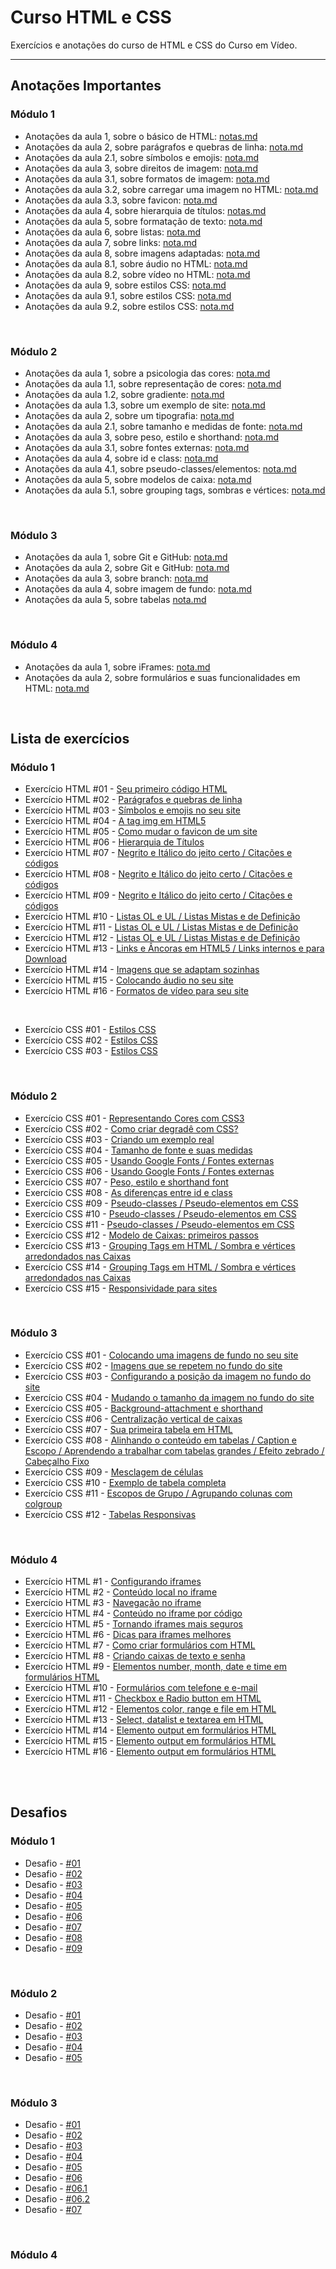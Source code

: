 # Curso HTML e CSS




Exercícios e anotações do curso de HTML e CSS do Curso em Vídeo.

---

## Anotações Importantes

### Módulo 1

* Anotações da aula 1, sobre o básico de HTML: [notas.md](https://github.com/larisn/Curso-HTML-CSS/blob/main/M%C3%B3dulo%201/Aula%201/nota.md)
* Anotações da aula 2, sobre parágrafos e quebras de linha: [nota.md](https://github.com/larisn/Curso-HTML-CSS/blob/main/M%C3%B3dulo%201/Aula%202/nota.md)
* Anotações da aula 2.1, sobre símbolos e emojis: [nota.md](https://github.com/larisn/Curso-HTML-CSS/blob/main/M%C3%B3dulo%201/Aula%202/Aula%202.1/nota.md)
* Anotações da aula 3, sobre direitos de imagem: [nota.md](https://github.com/larisn/Curso-HTML-CSS/blob/main/M%C3%B3dulo%201/Aula%203/nota.md)
* Anotações da aula 3.1, sobre formatos de imagem: [nota.md](https://github.com/larisn/Curso-HTML-CSS/blob/main/M%C3%B3dulo%201/Aula%203/Aula%203.1/nota.md)
* Anotações da aula 3.2, sobre carregar uma imagem no HTML: [nota.md](https://github.com/larisn/Curso-HTML-CSS/blob/main/M%C3%B3dulo%201/Aula%203/Aula%203.2/nota.md)
* Anotações da aula 3.3, sobre favicon: [nota.md](https://github.com/larisn/Curso-HTML-CSS/blob/main/M%C3%B3dulo%201/Aula%203/Aula%203.3/nota.md)
* Anotações da aula 4, sobre hierarquia de títulos: [notas.md](https://github.com/larisn/Curso-HTML-CSS/blob/main/M%C3%B3dulo%201/Aula%204/nota.md)
* Anotações da aula 5, sobre formatação de texto: [nota.md](https://github.com/larisn/Curso-HTML-CSS/blob/main/M%C3%B3dulo%201/Aula%205/nota.md)
* Anotações da aula 6, sobre listas: [nota.md](https://github.com/larisn/Curso-HTML-CSS/blob/main/M%C3%B3dulo%201/Aula%206/nota.md)
* Anotações da aula 7, sobre links: [nota.md](https://github.com/larisn/Curso-HTML-CSS/blob/main/M%C3%B3dulo%201/Aula%207/nota.md)
* Anotações da aula 8, sobre imagens adaptadas: [nota.md](https://github.com/larisn/Curso-HTML-CSS/blob/main/M%C3%B3dulo%201/Aula%208/nota.md)
* Anotações da aula 8.1, sobre áudio no HTML: [nota.md](https://github.com/larisn/Curso-HTML-CSS/blob/main/M%C3%B3dulo%201/Aula%208/Aula%208.1/nota.md)
* Anotações da aula 8.2, sobre vídeo no HTML: [nota.md](https://github.com/larisn/Curso-HTML-CSS/blob/main/M%C3%B3dulo%201/Aula%208/Aula%208.2/nota.md)
* Anotações da aula 9, sobre estilos CSS: [nota.md](https://github.com/larisn/Curso-HTML-CSS/blob/main/M%C3%B3dulo%201/Aula%209/nota.md)
* Anotações da aula 9.1, sobre estilos CSS: [nota.md](https://github.com/larisn/Curso-HTML-CSS/blob/main/M%C3%B3dulo%201/Aula%209/Aula%209.1/nota.md)
* Anotações da aula 9.2, sobre estilos CSS: [nota.md](https://github.com/larisn/Curso-HTML-CSS/blob/main/M%C3%B3dulo%201/Aula%209/Aula%209.2/nota.md)

<br>

### Módulo 2

* Anotações da aula 1, sobre a psicologia das cores: [nota.md](https://github.com/larisn/Curso-HTML-CSS/blob/main/M%C3%B3dulo%202/Aula%201/nota.md)
* Anotações da aula 1.1, sobre representação de cores: [nota.md](https://github.com/larisn/Curso-HTML-CSS/blob/main/M%C3%B3dulo%202/Aula%201/Aula%201.1/nota.md)
* Anotações da aula 1.2, sobre gradiente: [nota.md](https://github.com/larisn/Curso-HTML-CSS/blob/main/M%C3%B3dulo%202/Aula%201/Aula%201.2/nota.md)
* Anotações da aula 1.3, sobre um exemplo de site: [nota.md](https://github.com/larisn/Curso-HTML-CSS/blob/main/M%C3%B3dulo%202/Aula%201/Aula%201.3/nota.md)
* Anotações da aula 2, sobre um tipografia: [nota.md](https://github.com/larisn/Curso-HTML-CSS/blob/main/M%C3%B3dulo%202/Aula%202/nota.md)
* Anotações da aula 2.1, sobre tamanho e medidas de fonte: [nota.md](https://github.com/larisn/Curso-HTML-CSS/blob/main/M%C3%B3dulo%202/Aula%202/Aula%202.1/nota.md)
* Anotações da aula 3, sobre peso, estilo e shorthand: [nota.md](https://github.com/larisn/Curso-HTML-CSS/blob/main/M%C3%B3dulo%202/Aula%203/nota.md)
* Anotações da aula 3.1, sobre fontes externas: [nota.md](https://github.com/larisn/Curso-HTML-CSS/blob/main/M%C3%B3dulo%202/Aula%203/Aula%203.1/nota.md)
* Anotações da aula 4, sobre id e class: [nota.md](https://github.com/larisn/Curso-HTML-CSS/blob/main/M%C3%B3dulo%202/Aula%204/nota.md)
* Anotações da aula 4.1, sobre pseudo-classes/elementos: [nota.md](https://github.com/larisn/Curso-HTML-CSS/blob/main/M%C3%B3dulo%202/Aula%204/Aula%204.1/nota.md)
* Anotações da aula 5, sobre modelos de caixa: [nota.md](https://github.com/larisn/Curso-HTML-CSS/blob/main/M%C3%B3dulo%202/Aula%205/nota.md)
* Anotações da aula 5.1, sobre grouping tags, sombras e vértices: [nota.md](https://github.com/larisn/Curso-HTML-CSS/blob/main/M%C3%B3dulo%202/Aula%205/Aula%205.1/nota.md)

<br>

### Módulo 3

* Anotações da aula 1, sobre Git e GitHub: [nota.md](https://github.com/larisn/Curso-HTML-CSS/blob/main/M%C3%B3dulo%203/Aula%201/nota.md)
* Anotações da aula 2, sobre Git e GitHub: [nota.md](https://github.com/larisn/Curso-HTML-CSS/blob/main/M%C3%B3dulo%203/Aula%202/nota.md)
* Anotações da aula 3, sobre branch: [nota.md](https://github.com/larisn/Curso-HTML-CSS/blob/main/M%C3%B3dulo%203/Aula%203/nota.md)
* Anotações da aula 4, sobre imagem de fundo: [nota.md](https://github.com/larisn/Curso-HTML-CSS/blob/main/M%C3%B3dulo%203/Aula%204/nota.md)
* Anotações da aula 5, sobre tabelas [nota.md](https://github.com/larisn/Curso-HTML-CSS/blob/main/M%C3%B3dulo%203/Aula%205/nota.md)

<br>

### Módulo 4
* Anotações da aula 1, sobre iFrames: [nota.md](https://github.com/larisn/Curso-HTML-CSS/blob/main/M%C3%B3dulo%204/Aula%201/nota.md)
* Anotações da aula 2, sobre formulários e suas funcionalidades em HTML: [nota.md](https://github.com/larisn/Curso-HTML-CSS/blob/main/M%C3%B3dulo%204/Aula%202/nota.md)


<br>


## Lista de exercícios 

### Módulo 1

- Exercício HTML #01 - [Seu primeiro código HTML](https://github.com/larisn/Curso-HTML5-e-CSS3/blob/main/M%C3%B3dulo%201/Aula%201/ex1.html)
- Exercício HTML #02 - [Parágrafos e quebras de linha](https://github.com/larisn/Curso-HTML-CSS/blob/main/M%C3%B3dulo%201/Aula%202/ex2.html)
- Exercício HTML #03 - [Símbolos e emojis no seu site](https://github.com/larisn/Curso-HTML-CSS/blob/main/M%C3%B3dulo%201/Aula%202/Aula%202.1/ex1.html)
- Exercício HTML #04 - [A tag img em HTML5](https://github.com/larisn/Curso-HTML-CSS/blob/main/M%C3%B3dulo%201/Aula%203/Aula%203.2/ex1.html)
- Exercício HTML #05 - [Como mudar o favicon de um site](https://github.com/larisn/Curso-HTML-CSS/blob/main/M%C3%B3dulo%201/Aula%203/Aula%203.3/ex1.html)
- Exercício HTML #06 - [Hierarquia de Títulos](https://github.com/larisn/Curso-HTML-CSS/blob/main/M%C3%B3dulo%201/Aula%204/ex1.html)
- Exercício HTML #07 - [Negrito e Itálico do jeito certo / Citações e códigos](https://github.com/larisn/Curso-HTML-CSS/blob/main/M%C3%B3dulo%201/Aula%205/ex1.html)
- Exercício HTML #08 - [Negrito e Itálico do jeito certo / Citações e códigos](https://github.com/larisn/Curso-HTML-CSS/blob/main/M%C3%B3dulo%201/Aula%205/ex2.html)
- Exercício HTML #09 - [Negrito e Itálico do jeito certo / Citações e códigos](https://github.com/larisn/Curso-HTML-CSS/blob/main/M%C3%B3dulo%201/Aula%205/ex3.html)
- Exercício HTML #10 - [Listas OL e UL / Listas Mistas e de Definição](https://github.com/larisn/Curso-HTML-CSS/blob/main/M%C3%B3dulo%201/Aula%206/ex1.html)
- Exercício HTML #11 - [Listas OL e UL / Listas Mistas e de Definição](https://github.com/larisn/Curso-HTML-CSS/blob/main/M%C3%B3dulo%201/Aula%206/ex2.html)
- Exercício HTML #12 - [Listas OL e UL / Listas Mistas e de Definição](https://github.com/larisn/Curso-HTML-CSS/blob/main/M%C3%B3dulo%201/Aula%206/ex3.html)
- Exercício HTML #13 - [Links e Âncoras em HTML5 / Links internos e para Download](https://github.com/larisn/Curso-HTML-CSS/tree/main/M%C3%B3dulo%201/Aula%207/ex1)
- Exercício HTML #14 - [Imagens que se adaptam sozinhas](https://github.com/larisn/Curso-HTML-CSS/blob/main/M%C3%B3dulo%201/Aula%208/ex1.html)
- Exercício HTML #15 - [Colocando áudio no seu site](https://github.com/larisn/Curso-HTML-CSS/blob/main/M%C3%B3dulo%201/Aula%208/Aula%208.1/ex1.html)
- Exercício HTML #16 - [Formatos de vídeo para seu site](https://github.com/larisn/Curso-HTML-CSS/blob/main/M%C3%B3dulo%201/Aula%208/Aula%208.2/ex1.html)
<br>


- Exercício CSS #01 - [Estilos CSS](https://github.com/larisn/Curso-HTML-CSS/blob/main/M%C3%B3dulo%201/Aula%209/ex1.html)
- Exercício CSS #02 - [Estilos CSS](https://github.com/larisn/Curso-HTML-CSS/blob/main/M%C3%B3dulo%201/Aula%209/Aula%209.1/ex1.html)
- Exercício CSS #03 - [Estilos CSS](https://github.com/larisn/Curso-HTML-CSS/tree/main/M%C3%B3dulo%201/Aula%209/Aula%209.2)

<br>

### Módulo 2

- Exercício CSS #01 - [Representando Cores com CSS3](https://github.com/larisn/Curso-HTML-CSS/blob/main/M%C3%B3dulo%202/Aula%201/Aula%201.1/ex1.html)
- Exercício CSS #02 - [Como criar degradê com CSS?](https://github.com/larisn/Curso-HTML-CSS/blob/main/M%C3%B3dulo%202/Aula%201/Aula%201.2/ex1.html)
- Exercício CSS #03 - [Criando um exemplo real](https://github.com/larisn/Curso-HTML-CSS/tree/main/M%C3%B3dulo%202/Aula%201/Aula%201.3)
- Exercício CSS #04 - [Tamanho de fonte e suas medidas](https://github.com/larisn/Curso-HTML-CSS/blob/main/M%C3%B3dulo%202/Aula%202/Aula%202.1/ex1.html)
- Exercício CSS #05 - [Usando Google Fonts / Fontes externas](https://github.com/larisn/Curso-HTML-CSS/blob/main/M%C3%B3dulo%202/Aula%203/Aula%203.1/ex1.html)
- Exercício CSS #06 - [Usando Google Fonts / Fontes externas](https://github.com/larisn/Curso-HTML-CSS/blob/main/M%C3%B3dulo%202/Aula%203/Aula%203.1/ex2.html)
- Exercício CSS #07 - [Peso, estilo e shorthand font](https://github.com/larisn/Curso-HTML-CSS/blob/main/M%C3%B3dulo%202/Aula%203/ex1.html)
- Exercício CSS #08 - [As diferenças entre id e class](https://github.com/larisn/Curso-HTML-CSS/tree/main/M%C3%B3dulo%202/Aula%204)
- Exercício CSS #09 - [Pseudo-classes / Pseudo-elementos em CSS](https://github.com/larisn/Curso-HTML-CSS/blob/main/M%C3%B3dulo%202/Aula%204/Aula%204.1/ex1.html)
- Exercício CSS #10 - [Pseudo-classes / Pseudo-elementos em CSS](https://github.com/larisn/Curso-HTML-CSS/blob/main/M%C3%B3dulo%202/Aula%204/Aula%204.1/ex2.html)
- Exercício CSS #11 - [Pseudo-classes / Pseudo-elementos em CSS](https://github.com/larisn/Curso-HTML-CSS/blob/main/M%C3%B3dulo%202/Aula%204/Aula%204.1/ex3.html)
- Exercício CSS #12 - [Modelo de Caixas: primeiros passos](https://github.com/larisn/Curso-HTML-CSS/blob/main/M%C3%B3dulo%202/Aula%205/ex1.html)
- Exercício CSS #13 - [Grouping Tags em HTML / Sombra e vértices arredondados nas Caixas](https://github.com/larisn/Curso-HTML-CSS/blob/main/M%C3%B3dulo%202/Aula%205/Aula%205.1/ex1.html)
- Exercício CSS #14 - [Grouping Tags em HTML / Sombra e vértices arredondados nas Caixas](https://github.com/larisn/Curso-HTML-CSS/blob/main/M%C3%B3dulo%202/Aula%205/Aula%205.1/ex2.html)
- Exercício CSS #15 - [Responsividade para sites](https://github.com/larisn/Curso-HTML-CSS/blob/main/M%C3%B3dulo%202/Aula%205/Aula%205.1/ex3.html)

<br>

### Módulo 3

- Exercício CSS #01 - [Colocando uma imagens de fundo no seu site](https://github.com/larisn/Curso-HTML-CSS/blob/main/M%C3%B3dulo%203/Aula%204/fundo001.html)
- Exercício CSS #02 - [Imagens que se repetem no fundo do site](https://github.com/larisn/Curso-HTML-CSS/blob/main/M%C3%B3dulo%203/Aula%204/fundo002.html)
- Exercício CSS #03 - [Configurando a posição da imagem no fundo do site](https://github.com/larisn/Curso-HTML-CSS/blob/main/M%C3%B3dulo%203/Aula%204/fundo003.html)
- Exercício CSS #04 - [Mudando o tamanho da imagem no fundo do site](https://github.com/larisn/Curso-HTML-CSS/blob/main/M%C3%B3dulo%203/Aula%204/fundo004.html)
- Exercício CSS #05 - [Background-attachment e shorthand](https://github.com/larisn/Curso-HTML-CSS/blob/main/M%C3%B3dulo%203/Aula%204/fundo005.html)
- Exercício CSS #06 - [Centralização vertical de caixas](https://github.com/larisn/Curso-HTML-CSS/blob/main/M%C3%B3dulo%203/Aula%204/fundo006.html)
- Exercício CSS #07 - [Sua primeira tabela em HTML](https://github.com/larisn/Curso-HTML-CSS/blob/main/M%C3%B3dulo%203/Aula%205/tabela1.html)
- Exercício CSS #08 - [Alinhando o conteúdo em tabelas / Caption e Escopo / Aprendendo a trabalhar com tabelas grandes / Efeito zebrado / Cabeçalho Fixo](https://github.com/larisn/Curso-HTML-CSS/blob/main/M%C3%B3dulo%203/Aula%205/tabela2.html)
- Exercício CSS #09 - [Mesclagem de células](https://github.com/larisn/Curso-HTML-CSS/blob/main/M%C3%B3dulo%203/Aula%205/tabela3.html)
- Exercício CSS #10 - [Exemplo de tabela completa](https://github.com/larisn/Curso-HTML-CSS/blob/main/M%C3%B3dulo%203/Aula%205/tabela4.html)
- Exercício CSS #11 - [Escopos de Grupo / Agrupando colunas com colgroup](https://github.com/larisn/Curso-HTML-CSS/blob/main/M%C3%B3dulo%203/Aula%205/tabela5.html)
- Exercício CSS #12 - [Tabelas Responsivas](https://github.com/larisn/Curso-HTML-CSS/blob/main/M%C3%B3dulo%203/Aula%205/tabela6.html)

<br>

### Módulo 4
- Exercício HTML #1 - [Configurando iframes](https://github.com/larisn/Curso-HTML-CSS/blob/main/M%C3%B3dulo%204/Aula%201/iframe1.html)
- Exercício HTML #2 - [Conteúdo local no iframe](https://github.com/larisn/Curso-HTML-CSS/blob/main/M%C3%B3dulo%204/Aula%201/iframe2.html)
- Exercício HTML #3 - [Navegação no iframe](https://github.com/larisn/Curso-HTML-CSS/blob/main/M%C3%B3dulo%204/Aula%201/iframe3.html)
- Exercício HTML #4 - [Conteúdo no iframe por código](https://github.com/larisn/Curso-HTML-CSS/blob/main/M%C3%B3dulo%204/Aula%201/iframe4.html)
- Exercício HTML #5 - [Tornando iframes mais seguros](https://github.com/larisn/Curso-HTML-CSS/blob/main/M%C3%B3dulo%204/Aula%201/iframe5.html)
- Exercício HTML #6 - [Dicas para iframes melhores](https://github.com/larisn/Curso-HTML-CSS/blob/main/M%C3%B3dulo%204/Aula%201/iframe6.html)
- Exercício HTML #7 - [Como criar formulários com HTML](https://github.com/larisn/Curso-HTML-CSS/blob/main/M%C3%B3dulo%204/Aula%202/form1.html)
- Exercício HTML #8 - [Criando caixas de texto e senha](https://github.com/larisn/Curso-HTML-CSS/blob/main/M%C3%B3dulo%204/Aula%202/form2.html)
- Exercício HTML #9 - [Elementos number, month, date e time em formulários HTML](https://github.com/larisn/Curso-HTML-CSS/blob/main/M%C3%B3dulo%204/Aula%202/form3.html)
- Exercício HTML #10 - [Formulários com telefone e e-mail](https://github.com/larisn/Curso-HTML-CSS/blob/main/M%C3%B3dulo%204/Aula%202/form4.html)
- Exercício HTML #11 - [Checkbox e Radio button em HTML](https://github.com/larisn/Curso-HTML-CSS/blob/main/M%C3%B3dulo%204/Aula%202/form5.html)
- Exercício HTML #12 - [Elementos color, range e file em HTML](https://github.com/larisn/Curso-HTML-CSS/blob/main/M%C3%B3dulo%204/Aula%202/form6.html)
- Exercício HTML #13 - [Select, datalist e textarea em HTML](https://github.com/larisn/Curso-HTML-CSS/blob/main/M%C3%B3dulo%204/Aula%202/form7.html)
- Exercício HTML #14 - [Elemento output em formulários HTML](https://github.com/larisn/Curso-HTML-CSS/blob/main/M%C3%B3dulo%204/Aula%202/form8.html)
- Exercício HTML #15 - [Elemento output em formulários HTML](https://github.com/larisn/Curso-HTML-CSS/blob/main/M%C3%B3dulo%204/Aula%202/form9.html)
- Exercício HTML #16 - [Elemento output em formulários HTML](https://github.com/larisn/Curso-HTML-CSS/blob/main/M%C3%B3dulo%204/Aula%202/form10.html)

<br>
<br>

## Desafios

### Módulo 1

- Desafio - [#01](https://github.com/larisn/Curso-HTML-CSS/blob/main/M%C3%B3dulo%201/Desafios/d001/d001.html)
- Desafio - [#02](https://github.com/larisn/Curso-HTML-CSS/blob/main/M%C3%B3dulo%201/Desafios/d002/d002.html)
- Desafio - [#03](https://github.com/larisn/Curso-HTML-CSS/blob/main/M%C3%B3dulo%201/Desafios/d003/d003.html)
- Desafio - [#04](https://github.com/larisn/Curso-HTML-CSS/blob/main/M%C3%B3dulo%201/Desafios/d004/d004.html)
- Desafio - [#05](https://github.com/larisn/Curso-HTML-CSS/blob/main/M%C3%B3dulo%201/Desafios/d005/d005.html)
- Desafio - [#06](https://github.com/larisn/Curso-HTML-CSS/blob/main/M%C3%B3dulo%201/Desafios/d006/d006.html)
- Desafio - [#07](https://github.com/larisn/Curso-HTML-CSS/blob/main/M%C3%B3dulo%201/Desafios/d007/d007.html)
- Desafio - [#08](https://github.com/larisn/Curso-HTML-CSS/tree/main/M%C3%B3dulo%201/Desafios/d008)
- Desafio - [#09](https://github.com/larisn/Curso-HTML-CSS/tree/main/M%C3%B3dulo%201/Desafios/d009)
<br>

### Módulo 2

- Desafio - [#01](https://github.com/larisn/Curso-HTML-CSS/blob/main/M%C3%B3dulo%202/Desafios/d001/d001.html)
- Desafio - [#02](https://github.com/larisn/Curso-HTML-CSS/blob/main/M%C3%B3dulo%202/Desafios/d002/d002.html)
- Desafio - [#03](https://github.com/larisn/Curso-HTML-CSS/blob/main/M%C3%B3dulo%202/Desafios/d003/d003.html)
- Desafio - [#04](https://github.com/larisn/Curso-HTML-CSS/blob/main/M%C3%B3dulo%202/Desafios/d004/d004.html)
- Desafio - [#05](https://github.com/larisn/Curso-HTML-CSS/blob/main/M%C3%B3dulo%202/Desafios/d005/d005.html)
<br>

### Módulo 3

- Desafio - [#01](https://github.com/larisn/Curso-HTML-CSS/blob/main/M%C3%B3dulo%203/Desafios/d001/d001.html)
- Desafio - [#02](https://github.com/larisn/Curso-HTML-CSS/blob/main/M%C3%B3dulo%203/Desafios/d002/d002.html)
- Desafio - [#03](https://github.com/larisn/Curso-HTML-CSS/blob/main/M%C3%B3dulo%203/Desafios/d003/d003.html)
- Desafio - [#04](https://github.com/larisn/Curso-HTML-CSS/blob/main/M%C3%B3dulo%203/Desafios/d004/d004.html)
- Desafio - [#05](https://github.com/larisn/Curso-HTML-CSS/blob/main/M%C3%B3dulo%203/Desafios/d005/d005.html)
- Desafio - [#06](https://github.com/larisn/Curso-HTML-CSS/blob/main/M%C3%B3dulo%203/Desafios/d006/d006.html)
- Desafio - [#06.1](https://github.com/larisn/Curso-HTML-CSS/blob/main/M%C3%B3dulo%203/Desafios/d006/d006b.html)
- Desafio - [#06.2](https://github.com/larisn/Curso-HTML-CSS/blob/main/M%C3%B3dulo%203/Desafios/d006/d006c.html)
- Desafio - [#07](https://github.com/larisn/Curso-HTML-CSS/blob/main/M%C3%B3dulo%203/Desafios/d007/d007.html)
<br>

### Módulo 4

